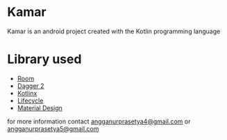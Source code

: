 # Kamar
Kamar is an android project created with the Kotlin programming language
# Library used

  - [Room](https://developer.android.com/topic/libraries/architecture/room)
  - [Dagger 2](https://developer.android.com/training/dependency-injection/dagger-android)
  - [Kotlinx](https://ktor.io/kotlinx/)
  - [Lifecycle](https://developer.android.com/jetpack/androidx/releases/lifecycle?hl=id)
  - [Material Design](https://material.io/collections/developer-tutorials/#android-kotlin)

for more information contact angganurprasetya4@gmail.com or angganurprasetya5@gmail.com
